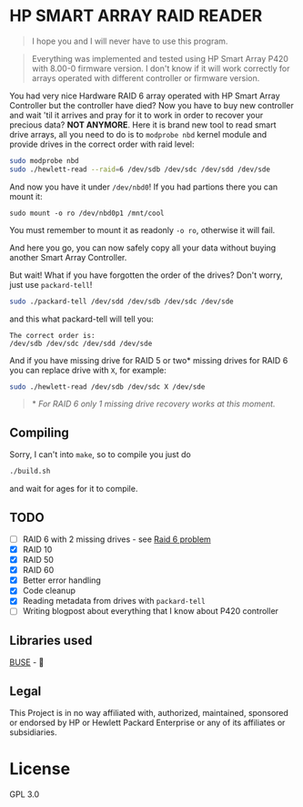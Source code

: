 # HP SMART ARRAY RAID READER
> I hope you and I will never have to use this program.

> Everything was implemented and tested using HP Smart Array P420 with 8.00-0 firmware version. I don't know if it will work correctly for arrays operated with different controller or firmware version.

You had very nice Hardware RAID 6 array operated with HP Smart Array Controller but the controller have died? Now you have to buy new controller and wait 'til it arrives and pray for it to work in order to recover your precious data? **NOT ANYMORE**. Here it is brand new tool to read smart drive arrays, all you need to do is to `modprobe nbd` kernel module and provide drives in the correct order with raid level:
```sh
sudo modprobe nbd
sudo ./hewlett-read --raid=6 /dev/sdb /dev/sdc /dev/sdd /dev/sde
```
And now you have it under `/dev/nbd0`! If you had partions there you can mount it:
```
sudo mount -o ro /dev/nbd0p1 /mnt/cool
```
You must remember to mount it as readonly `-o ro`, otherwise it will fail.

And here you go, you can now safely copy all your data without buying another Smart Array Controller.

But wait! What if you have forgotten the order of the drives? Don't worry, just use `packard-tell`!
```sh
sudo ./packard-tell /dev/sdd /dev/sdb /dev/sdc /dev/sde
```
and this what packard-tell will tell you:
```
The correct order is:
/dev/sdb /dev/sdc /dev/sdd /dev/sde
```

And if you have missing drive for RAID 5 or two\* missing drives for RAID 6 you can replace drive with `X`, for example:
```sh
sudo ./hewlett-read /dev/sdb /dev/sdc X /dev/sde
```

> \* *For RAID 6 only 1 missing drive recovery works at this moment.*

## Compiling
Sorry, I can't into `make`, so to compile you just do
```sh
./build.sh
```
and wait for ages for it to compile.

## TODO
- [ ] RAID 6 with 2 missing drives - see [Raid 6 problem](./raid-6-problem)
- [x] RAID 10
- [x] RAID 50
- [x] RAID 60
- [x] Better error handling
- [x] Code cleanup
- [x] Reading metadata from drives with `packard-tell`
- [ ] Writing blogpost about everything that I know about P420 controller

## Libraries used
[BUSE](https://github.com/acozzette/BUSE) - :purple_heart:

## Legal
This Project is in no way affiliated with, authorized, maintained, sponsored or endorsed by HP or Hewlett Packard Enterprise or any of its affiliates or subsidiaries.

# License
GPL 3.0
